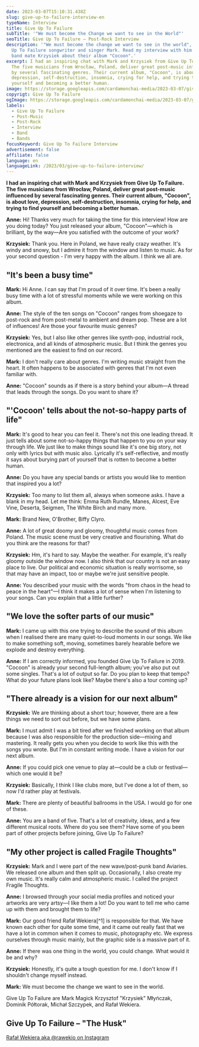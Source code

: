```yaml
---
date: 2023-03-07T15:10:31.438Z
slug: give-up-to-failure-interview-en
typeName: Interview
title: Give Up To Failure
subTitle: '"We must become the Change we want to see in the World"'
seoTitle: Give Up To Failure – Post-Rock Interview
description: '"We must become the change we want to see in the world", says Give
  Up To Failure songwriter and singer Mark. Read my interview with him and his
  band mate Krzysiek about their album "Cocoon".'
excerpt: I had an inspiring chat with Mark and Krzysiek from Give Up To Failure.
  The five musicians from Wrocław, Poland, deliver great post-music influenced
  by several fascinating genres. Their current album, "Cocoon", is about love,
  depression, self-destruction, insomnia, crying for help, and trying to find
  yourself and becoming a better human.
image: https://storage.googleapis.com/cardamonchai-media/2023-03-07/give-up-to-failure-jpg-imagine-080808_0f1818_1024_768/640.webp
copyrigt: Give Up To Failure
ogImage: https://storage.googleapis.com/cardamonchai-media/2023-03-07/give-up-to-failure-og-jpg-imagine-080808_10313b_1200_628/640.webp
labels:
  - Give Up To Failure
  - Post-Music
  - Post-Rock
  - Interview
  - Band
  - Bands
focusKeyword: Give Up To Failure Interview
advertisement: false
affiliate: false
language: en
languageLink: /2023/03/give-up-to-failure-interview/
---
```

**I had an inspiring chat with Mark and Krzysiek from Give Up To Failure. The five musicians from Wrocław, Poland, deliver great post-music influenced by several fascinating genres. Their current album, "Cocoon", is about love, depression, self-destruction, insomnia, crying for help, and trying to find yourself and becoming a better human.**

**Anne:** Hi! Thanks very much for taking the time for this interview! How are you doing today? You just released your album, "Cocoon"—which is brilliant, by the way—Are you satisfied with the outcome of your work?

**Krzysiek:** Thank you. Here in Poland, we have really crazy weather. It's windy and snowy, but I admire it from the window and listen to music. As for your second question - I'm very happy with the album. I think we all are.

## "It's been a busy time"

**Mark:** Hi Anne. I can say that I'm proud of it over time. It's been a really busy time with a lot of stressful moments while we were working on this album.

**Anne:** The style of the ten songs on "Cocoon" ranges from shoegaze to post-rock and from post-metal to ambient and dream pop. These are a lot of influences! Are those your favourite music genres?

**Krzysiek:** Yes, but I also like other genres like synth-pop, industrial rock, electronica, and all kinds of atmospheric music. But I think the genres you mentioned are the easiest to find on our record.

**Mark:** I don't really care about genres. I'm writing music straight from the heart. It often happens to be associated with genres that I'm not even familiar with.

**Anne:** "Cocoon" sounds as if there is a story behind your album—A thread that leads through the songs. Do you want to share it?

## "'Cocoon' tells about the not-so-happy parts of life"

**Mark:** It's good to hear you can feel it. There's not this one leading thread. It just tells about some not-so-happy things that happen to you on your way through life. We just like to make things sound like it's one big story, not only with lyrics but with music also. Lyrically it's self-reflective, and mostly it says about burying part of yourself that is rotten to become a better human.

**Anne:** Do you have any special bands or artists you would like to mention that inspired you a lot?

**Krzysiek:** Too many to list them all, always when someone asks. I have a blank in my head. Let me think: Emma Ruth Rundle, Manes, Alcest, Eve Vine, Deserta, Seigmen, The White Birch and many more.

**Mark:** Brand New, O'Brother, Biffy Clyro.

**Anne:** A lot of great doomy and gloomy, thoughtful music comes from Poland. The music scene must be very creative and flourishing. What do you think are the reasons for that?

**Krzysiek:** Hm, it's hard to say. Maybe the weather. For example, it's really gloomy outside the window now. I also think that our country is not an easy place to live. Our political and economic situation is really worrisome, so that may have an impact, too or maybe we're just sensitive people.

**Anne:** You described your music with the words "from chaos in the head to peace in the heart"—I think it makes a lot of sense when I'm listening to your songs. Can you explain that a little further?

## "We love the softer parts of our music"

**Mark:** I came up with this one trying to describe the sound of this album when I realised there are many quiet-to-loud moments in our songs. We like to make something soft, moving, sometimes barely hearable before we explode and destroy everything.

**Anne:** If I am correctly informed, you founded Give Up To Failure in 2019. "Cocoon" is already your second full-length album; you've also put out some singles. That's a lot of output so far. Do you plan to keep that tempo? What do your future plans look like? Maybe there's also a tour coming up?

## "There already is a vision for our next album"

**Krzysiek:** We are thinking about a short tour; however, there are a few things we need to sort out before, but we have some plans.

**Mark:** I must admit I was a bit tired after we finished working on that album because I was also responsible for the production side—mixing and mastering. It really gets you when you decide to work like this with the songs you wrote. But I'm in constant writing mode. I have a vision for our next album.

**Anne:** If you could pick one venue to play at—could be a club or festival—which one would it be?

**Krzysiek:** Basically, I think I like clubs more, but I've done a lot of them, so now I'd rather play at festivals.

**Mark:** There are plenty of beautiful ballrooms in the USA. I would go for one of these.

**Anne:** You are a band of five. That's a lot of creativity, ideas, and a few different musical roots. Where do you see them? Have some of you been part of other projects before joining, Give Up To Failure?

## "My other project is called Fragile Thoughts"

**Krzysiek:** Mark and I were part of the new wave/post-punk band Aviaries. We released one album and then split up. Occasionally, I also create my own music. It's really calm and atmospheric music. I called the project Fragile Thoughts.

**Anne:** I browsed through your social media profiles and noticed your artworks are very artsy—I like them a lot! Do you want to tell me who came up with them and brought them to life?

**Mark:** Our good friend Rafał Wekiera[^1] is responsible for that. We have known each other for quite some time, and it came out really fast that we have a lot in common when it comes to music, photography etc. We express ourselves through music mainly, but the graphic side is a massive part of it.

**Anne:** If there was one thing in the world, you could change. What would it be and why?

**Krzysiek:** Honestly, it's quite a tough question for me. I don't know if I shouldn't change myself instead.

**Mark:** We must become the change we want to see in the world.

Give Up To Failure are Mark Magick Krzysztof "Krzysiek" Młyńczak, Dominik Półtorak, Michał Szczypek, and Rafał Wekiera.

## Give Up To Failure – "The Husk"

<YouTube id="sh8X-smzy-I" />

[Rafał Wekiera aka @rawekio on Instagram](https://www.instagram.com/rawekio/)
